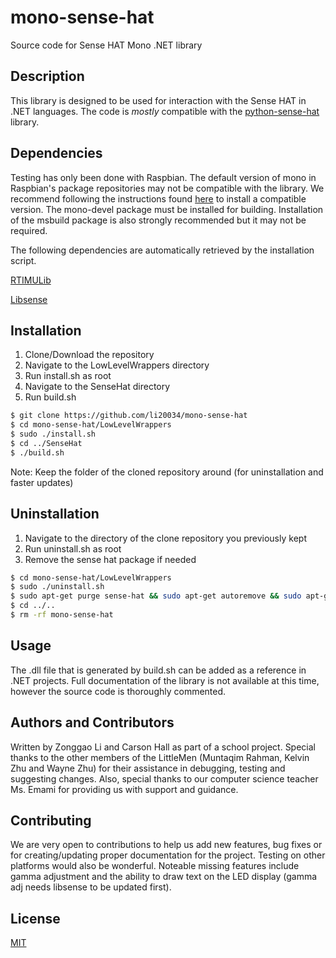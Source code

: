 # mono-sense-hat
Source code for Sense HAT Mono .NET library

## Description
This library is designed to be used for interaction with the Sense HAT in .NET languages. The code is *mostly* compatible with the [python-sense-hat](https://github.com/RPi-Distro/python-sense-hat) library.

## Dependencies
Testing has only been done with Raspbian.
The default version of mono in Raspbian's package repositories may not be compatible with the library. We recommend following the instructions found [here](https://www.mono-project.com/download/stable/#download-lin-raspbian) to install a compatible version. The mono-devel package must be installed for building. Installation of the msbuild package is also strongly recommended but it may not be required.

The following dependencies are automatically retrieved by the installation script.

[RTIMULib](https://github.com/RPi-Distro/RTIMULib)

[Libsense](https://github.com/moshegottlieb/libsense)

## Installation
  1. Clone/Download the repository
  2. Navigate to the LowLevelWrappers directory
  3. Run install.sh as root
  4. Navigate to the SenseHat directory
  5. Run build.sh
```bash
$ git clone https://github.com/li20034/mono-sense-hat
$ cd mono-sense-hat/LowLevelWrappers
$ sudo ./install.sh
$ cd ../SenseHat
$ ./build.sh
```
Note: Keep the folder of the cloned repository around (for uninstallation and faster updates)

## Uninstallation
  1. Navigate to the directory of the clone repository you previously kept
  2. Run uninstall.sh as root
  3. Remove the sense hat package if needed
```bash
$ cd mono-sense-hat/LowLevelWrappers
$ sudo ./uninstall.sh
$ sudo apt-get purge sense-hat && sudo apt-get autoremove && sudo apt-get clean # optional
$ cd ../..
$ rm -rf mono-sense-hat 
```

## Usage
The .dll file that is generated by build.sh can be added as a reference in .NET projects. Full documentation of the library is not available at this time, however the source code is thoroughly commented.

## Authors and Contributors
Written by Zonggao Li and Carson Hall as part of a school project.
Special thanks to the other members of the LittleMen (Muntaqim Rahman, Kelvin Zhu and Wayne Zhu) for their assistance in debugging, testing and suggesting changes. Also, special thanks to our computer science teacher Ms. Emami for providing us with support and guidance.

## Contributing
We are very open to contributions to help us add new features, bug fixes or for creating/updating proper documentation for the project. Testing on other platforms would also be wonderful. Noteable missing features include gamma adjustment and the ability to draw text on the LED display (gamma adj needs libsense to be updated first).

## License
[MIT](https://choosealicense.com/licenses/mit/)
